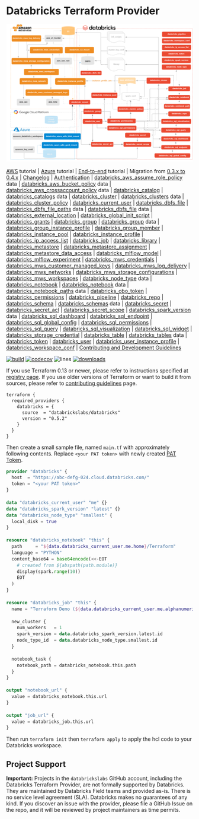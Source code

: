 # Databricks Terraform Provider

![Resources](docs/resources.png)

[AWS](docs/guides/aws-workspace.md) tutorial
| [Azure](docs/guides/azure-workspace.md) tutorial
| [End-to-end](docs/guides/workspace-management.md) tutorial
| Migration from [0.3.x to 0.4.x](docs/guides/migration-0.4.x.md)
| [Changelog](CHANGELOG.md)
| [Authentication](docs/index.md)
| [databricks_aws_assume_role_policy](docs/data-sources/aws_assume_role_policy.md) data
| [databricks_aws_bucket_policy](docs/data-sources/aws_bucket_policy.md) data
| [databricks_aws_crossaccount_policy](docs/data-sources/aws_crossaccount_policy.md) data
| [databricks_catalog](docs/resources/catalog.md)
| [databricks_catalogs](docs/data-sources/catalog.md) data
| [databricks_cluster](docs/resources/cluster.md)
| [databricks_clusters](docs/data-sources/clusters.md) data
| [databricks_cluster_policy](docs/resources/cluster_policy.md)
| [databricks_current_user](docs/data-sources/current_user.md)
| [databricks_dbfs_file](docs/resources/dbfs_file.md)
| [databricks_dbfs_file_paths](docs/data-sources/dbfs_file_paths.md) data
| [databricks_dbfs_file](docs/data-sources/dbfs_file.md) data
| [databricks_external_location](docs/resources/external_location.md)
| [databricks_global_init_script](docs/resources/global_init_script.md)
| [databricks_grants](docs/resources/grants.md)
| [databricks_group](docs/resources/group.md)
| [databricks_group](docs/data-sources/group.md) data
| [databricks_group_instance_profile](docs/resources/group_instance_profile.md)
| [databricks_group_member](docs/resources/group_member.md)
| [databricks_instance_pool](docs/resources/instance_pool.md)
| [databricks_instance_profile](docs/resources/instance_profile.md)
| [databricks_ip_access_list](docs/resources/ip_access_list.md)
| [databricks_job](docs/resources/job.md)
| [databricks_library](docs/resources/library.md)
| [databricks_metastore](docs/resources/metastore.md)
| [databricks_metastore_assignment](docs/resources/metastore_assignment.md)
| [databricks_metastore_data_access](docs/resources/metastore_data_access.md)
| [databricks_mlflow_model](docs/resources/mlflow_model.md)
| [databricks_mlflow_experiment](docs/resources/mlflow_experiment.md)
| [databricks_mws_credentials](docs/resources/mws_credentials.md)
| [databricks_mws_customer_managed_keys](docs/resources/mws_customer_managed_keys.md)
| [databricks_mws_log_delivery](docs/resources/mws_log_delivery.md)
| [databricks_mws_networks](docs/resources/mws_networks.md)
| [databricks_mws_storage_configurations](docs/resources/mws_storage_configurations.md)
| [databricks_mws_workspaces](docs/resources/mws_workspaces.md)
| [databricks_node_type](docs/data-sources/node_type.md) data
| [databricks_notebook](docs/resources/notebook.md)
| [databricks_notebook](docs/data-sources/notebook.md) data
| [databricks_notebook_paths](docs/data-sources/notebook_paths.md) data
| [databricks_obo_token](docs/resources/obo_token.md)
| [databricks_permissions](docs/resources/permissions.md)
| [databricks_pipeline](docs/resources/pipeline.md)
| [databricks_repo](docs/resources/repo.md)
| [databricks_schema](docs/resources/schema.md)
| [databricks_schemas](docs/data-sources/schema.md) data
| [databricks_secret](docs/resources/secret.md)
| [databricks_secret_acl](docs/resources/secret_acl.md)
| [databricks_secret_scope](docs/resources/secret_scope.md)
| [databricks_spark_version](docs/data-sources/spark_version.md) data
| [databricks_sql_dashboard](docs/resources/sql_dashboard.md)
| [databricks_sql_endpoint](docs/resources/sql_endpoint.md)
| [databricks_sql_global_config](docs/resources/sql_global_config.md)
| [databricks_sql_permissions](docs/resources/sql_permissions.md)
| [databricks_sql_query](docs/resources/sql_query.md)
| [databricks_sql_visualization](docs/resources/sql_visualization.md)
| [databricks_sql_widget](docs/resources/sql_widget.md)
| [databricks_storage_credential](docs/resources/storage_credential.md)
| [databricks_table](docs/resources/table.md)
| [databricks_tables](docs/data-sources/table.md) data
| [databricks_token](docs/resources/token.md)
| [databricks_user](docs/resources/user.md)
| [databricks_user_instance_profile](docs/resources/user_instance_profile.md)
| [databricks_workspace_conf](docs/resources/workspace_conf.md)
| [Contributing and Development Guidelines](CONTRIBUTING.md)

[![build](https://github.com/databrickslabs/terraform-provider-databricks/workflows/build/badge.svg?branch=master)](https://github.com/databrickslabs/terraform-provider-databricks/actions?query=workflow%3Abuild+branch%3Amaster) [![codecov](https://codecov.io/gh/databrickslabs/terraform-provider-databricks/branch/master/graph/badge.svg)](https://codecov.io/gh/databrickslabs/terraform-provider-databricks) ![lines](https://img.shields.io/tokei/lines/github/databrickslabs/terraform-provider-databricks) [![downloads](https://img.shields.io/github/downloads/databrickslabs/terraform-provider-databricks/total.svg)](https://hanadigital.github.io/grev/?user=databrickslabs&repo=terraform-provider-databricks)

If you use Terraform 0.13 or newer, please refer to instructions specified at [registry page](https://registry.terraform.io/providers/databrickslabs/databricks/latest). If you use older versions of Terraform or want to build it from sources, please refer to [contributing guidelines](CONTRIBUTING.md) page.

```hcl
terraform {
  required_providers {
    databricks = {
      source  = "databrickslabs/databricks"
      version = "0.5.2"
    }
  }
}
```

Then create a small sample file, named `main.tf` with approximately following contents. Replace `<your PAT token>` with newly created [PAT Token](https://docs.databricks.com/dev-tools/api/latest/authentication.html). 

```terraform
provider "databricks" {
  host  = "https://abc-defg-024.cloud.databricks.com/"
  token = "<your PAT token>"
}

data "databricks_current_user" "me" {}
data "databricks_spark_version" "latest" {}
data "databricks_node_type" "smallest" {
  local_disk = true
}

resource "databricks_notebook" "this" {
  path     = "${data.databricks_current_user.me.home}/Terraform"
  language = "PYTHON"
  content_base64 = base64encode(<<-EOT
    # created from ${abspath(path.module)}
    display(spark.range(10))
    EOT
  )
}

resource "databricks_job" "this" {
  name = "Terraform Demo (${data.databricks_current_user.me.alphanumeric})"

  new_cluster {
    num_workers   = 1
    spark_version = data.databricks_spark_version.latest.id
    node_type_id  = data.databricks_node_type.smallest.id
  }

  notebook_task {
    notebook_path = databricks_notebook.this.path
  }
}

output "notebook_url" {
  value = databricks_notebook.this.url
}

output "job_url" {
  value = databricks_job.this.url
}
```

Then run `terraform init` then `terraform apply` to apply the hcl code to your Databricks workspace. 

## Project Support

**Important:** Projects in the `databrickslabs` GitHub account, including the Databricks Terraform Provider, are not formally supported by Databricks. They are maintained by Databricks Field teams and provided as-is. There is no service level agreement (SLA). Databricks makes no guarantees of any kind. If you discover an issue with the provider, please file a GitHub Issue on the repo, and it will be reviewed by project maintainers as time permits.
